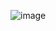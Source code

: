 ![image](https://github.com/Anushamurthyn/Assignment_BluejayDelivery/assets/123183455/03a0c1f9-7556-401a-9830-426282290ed4)
